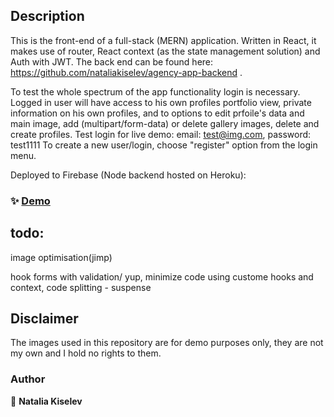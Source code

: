 ## Description

This is the front-end of a full-stack (MERN) application. Written in React, it makes use of router, React context (as the state management solution) and Auth with JWT. The back end can be found here: https://github.com/nataliakiselev/agency-app-backend .

To test the whole spectrum of the app functionality login is necessary. Logged in user will have access to his own profiles portfolio view, private information on his own profiles, and to options to edit prfoile's data and main image, add (multipart/form-data) or delete gallery images, delete and create profiles.
Test login for live demo: email: test@img.com, password: test1111
To create a new user/login, choose "register" option from the login menu.

Deployed to Firebase (Node backend hosted on Heroku):

### ✨ [Demo](https://agency-app-react.web.app)

## todo:

image optimisation(jimp)

hook forms with validation/ yup,
minimize code using custome hooks and context,
code splitting - suspense

## Disclaimer

The images used in this repository are for demo purposes only, they are not my own and I hold no rights to them.

### Author

👤 **Natalia Kiselev**
